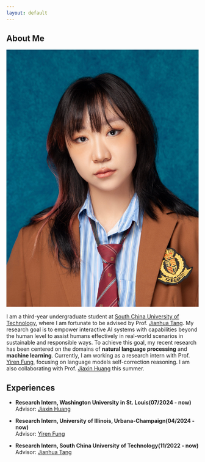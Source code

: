 ```yaml
---
layout: default
---
```


## About Me

<img class="profile-picture" src="avatar.png">

I am a third-year undergraduate student at [South China University of Technology](https://www.scut.edu.cn/en/), where I am fortunate to be advised by Prof. [Jianhua Tang](http://www2.scut.edu.cn/wusie_en/2020/0425/c25923a490121/page.htm). My research goal is to empower interactive AI systems with capabilities beyond the human level to assist humans effectively in real-world scenarios in sustainable and responsible ways. To achieve this goal, my recent research has been centered on the domains of **natural language processing** and **machine learning**. Currently, I am working as a research intern with Prof. [Yiren Fung](https://yrf1.github.io/), focusing on language models self-correction reasoning. I am also collaborating with Prof. [Jiaxin Huang](https://teapot123.github.io/) this summer.


## Experiences

- **Research Intern, Washington University in St. Louis(07/2024 - now)**  
  Advisor: [Jiaxin Huang](https://teapot123.github.io/)

- **Research Intern, University of Illinois, Urbana-Champaign(04/2024 - now)**  
  Advisor: [Yiren Fung](https://yrf1.github.io/)

- **Research Intern, South China University of Technology(11/2022 - now)**    
  Advisor: [Jianhua Tang](http://www2.scut.edu.cn/wusie/2020/0425/c25374a374016/page.htm)
  


